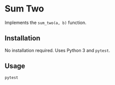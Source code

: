 # Sum Two

Implements the `sum_two(a, b)` function.

## Installation
No installation required. Uses Python 3 and `pytest`.

## Usage
```bash
pytest
